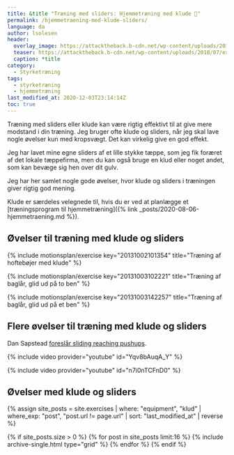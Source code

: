 ```yaml
---
title: &title "Træning med sliders: Hjemmetræning med klude 💪"
permalink: /hjemmetraening-med-klude-sliders/
language: da
author: lsolesen
header:
  overlay_image: https://attacktheback.b-cdn.net/wp-content/uploads/2018/07/exercise-sliders.jpg
  teaser: https://attacktheback.b-cdn.net/wp-content/uploads/2018/07/exercise-sliders.jpg
  caption: *title
category:
  - Styrketræning
tags:
  - styrketræning
  - hjemmetræning
last_modified_at: 2020-12-03T23:14:14Z
toc: true
---
```


Træning med sliders eller klude kan være rigtig effektivt til at give mere modstand i din træning. Jeg bruger ofte klude og sliders, når jeg skal lave nogle øvelser kun med kropsvægt. Det kan virkelig give en god effekt.

Jeg har lavet mine egne sliders af et lille stykke tæppe, som jeg fik foræret af det lokale tæppefirma, men du kan også bruge en klud eller noget andet, som kan bevæge sig hen over dit gulv.

Jeg har her samlet nogle gode øvelser, hvor klude og sliders i træningen giver rigtig god mening.

Klude er særdeles velegnede til, hvis du er ved at planlægge et [træningsprogram til hjemmetræning]({% link _posts/2020-08-06-hjemmetraening.md %}).

## Øvelser til træning med klude og sliders

{% include motionsplan/exercise key="20131002101354" title="Træning af hoftebøjer med klude" %}

{% include motionsplan/exercise key="20131003102221" title="Træning af baglår, glid ud på to ben" %}

{% include motionsplan/exercise key="20131003142257" title="Træning af baglår, glid ud på et ben" %}

## Flere øvelser til træning med klude og sliders

Dan Sapstead [foreslår sliding reaching pushups](https://www.t-nation.com/training/build-muscle-at-home).

{% include video provider="youtube" id="Yqv8bAuqA_Y" %}

{% include video provider="youtube" id="n7i0nTCFnD0" %}

## Øvelser med klude og sliders

<div class="feature__wrapper">

{% assign site_posts = site.exercises | where: "equipment", "klud" | where_exp: "post", "post.url != page.url" | sort: "last_modified_at" | reverse %}

{% if site_posts.size > 0 %}
  {% for post in site_posts limit:16 %}
    {% include archive-single.html type="grid" %}
  {% endfor %}
{% endif %}

</div>
